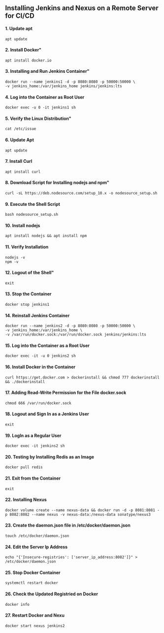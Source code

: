 ## Installing Jenkins and Nexus on a Remote Server for CI/CD
#### 1. Update apt
    apt update

#### 2. Install Docker"
    apt install docker.io

#### 3. Installing and Run Jenkins Container"
    docker run --name jenkins1 -d -p 8080:8080 -p 50000:50000 \
    -v jenkins_home:/var/jenkins_home jenkins/jenkins:lts

#### 4. Log into the Container as Root User
    docker exec -u 0 -it jenkins1 sh

#### 5. Verify the Linux Distribution"
    cat /etc/issue

#### 6. Update Apt
    apt update

#### 7. Install Curl
    apt install curl

#### 8. Download Script for Installing nodejs and npm"
    curl -sL https://deb.nodesource.com/setup_10.x -o nodesource_setup.sh

#### 9. Execute the Shell Script
    bash nodesource_setup.sh

#### 10. Install nodejs
    apt install nodejs && apt install npm

#### 11. Verify Installation
    nodejs -v
    npm -v

#### 12. Logout of the Shell"
    exit
    
#### 13. Stop the Container
    docker stop jenkins1

#### 14. Reinstall Jenkins Container
    docker run --name jenkins2 -d -p 8080:8080 -p 50000:50000 \
    -v jenkins_home:/var/jenkins_home \
    -v /var/run/docker.sock:/var/run/docker.sock jenkins/jenkins:lts

#### 15. Log into the Container as a Root User
    docker exec -it -u 0 jenkins2 sh

#### 16. Install Docker in the Container
    curl https://get.docker.com > dockerinstall && chmod 777 dockerinstall && ./dockerinstall

#### 17. Adding Read-Write Permission for the File docker.sock
    chmod 666 /var/run/docker.sock

#### 18. Logout and Sign In as a Jenkins User
    exit
    
#### 19. LogIn as a Regular User
    docker exec -it jenkins2 sh

#### 20. Testing by Installing Redis as an Image
    docker pull redis
    
#### 21. Exit from the Container
    exit
    
#### 22. Installing Nexus
    docker volume create --name nexus-data && docker run -d -p 8081:8081 -p 8082:8082 --name nexus -v nexus-data:/nexus-data sonatype/nexus3

#### 23. Create the daemon.json file in /etc/docker/daemon.json
    touch /etc/docker/daemon.json
    
#### 24. Edit the Server Ip Address
    echo "{'Insecure-registries': ['server_ip_address:8082']}" > /etc/docker/daemon.json

#### 25. Stop Docker Container
    systemctl restart docker 
    
#### 26. Check the Updated Registried on Docker
    docker info
    
#### 27. Restart Docker and Nexu
    docker start nexus jenkins2


